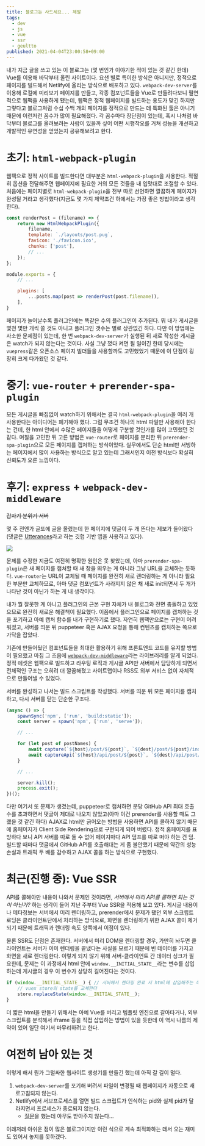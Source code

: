 ```yaml
---
title: 블로그는 사드세요... 제발
tags:
  - dev
  - js
  - vue
  - ssr
  - geultto
published: 2021-04-04T23:00:58+09:00
---
```


내가 지금 글을 쓰고 있는 이 블로그는 (몇 번인가 이야기한 적이 있는 것 같긴 한데) Vue를 이용해 바닥부터 올린 사이트이다. 요샌 별로 특이한 방식은 아니지만, 정적으로 페이지를 빌드해서 Netlify에 올리는 방식으로 배포하고 있다. `webpack-dev-server`를 이용해 로컬에 미리보기 페이지를 만들고, 각종 컴포넌트들을 Vue로 만들려다보니 필연적으로 웹팩을 사용하게 됐는데, 웹팩은 정적 웹페이지를 빌드하는 용도가 맞긴 하지만 그렇다고 블로그처럼 수십 수백 개의 페이지를 정적으로 만드는 데 특화된 툴은 아니기 때문에 이런저런 꼼수가 많이 필요해졌다. 각 꼼수마다 장단점이 있는데, 혹시 나처럼 바닥부터 블로그를 올려보려는 사람이 있을까 싶어 어떤 시행착오를 거쳐 성능을 개선하고 개발적인 유연성을 얻었는지 공유해보려고 한다.

# 초기: `html-webpack-plugin`

웹팩으로 정적 사이트를 빌드한다면 대부분은 `html-webpack-plugin`을 사용한다. 적절히 옵션을 전달해주면 웹페이지에 필요한 거의 모든 것들을 내 입맛대로 조절할 수 있다. 처음에는 페이지별로 `html-webpack-plugin`을 전부 따로 선언하면 깔끔하게 페이지가 완성될 거라고 생각했다(지금도 몇 가지 제약조건 하에서는 가장 좋은 방법이라고 생각한다).

```js
const renderPost = (filename) => {
    return new HtmlWebpackPlugin({
        filename,
        template: `./layouts/post.pug`,
        favicon: './favicon.ico',
        chunks: ['post'],
		// ...
    });
};

module.exports = {
	// ...

	plugins: [
		...posts.map(post => renderPost(post.filename)),
	],
}
```

페이지가 늘어날수록 플러그인에는 똑같은 수의 플러그인이 추가된다. 뭐 내가 게시글을 몇천 몇만 개씩 쓸 것도 아니고 플러그인 갯수는 별로 상관없긴 하다. 다만 이 방법에는 사소한 문제점이 있는데, 한 번 `webpack-dev-server`가 실행된 뒤 새로 작성한 게시글은 watch가 되지 않는다는 것이다. 사실 그냥 껐다 켜면 될 일이긴 한데 당시에는 `vuepress`같은 오픈소스 페이지 빌더들을 사용할까도 고민했었기 때문에 이 단점이 굉장히 크게 다가왔던 것 같다.

# 중기: `vue-router` + `prerender-spa-plugin`

모든 게시글을 빠짐없이 watch하기 위해서는 결국 `html-webpack-plugin`을 여러 개 사용한다는 아이디어는 폐기해야 했다. 그럼 무조건 하나의 html 파일만 사용해아 한다는 건데, 한 html 안에서 수많은 페이지들을 어떻게 구분할 것인가를 많이 고민했던 것 같다. 며칠을 고민한 뒤 고른 방법은 `vue-router`로 페이지를 분리한 뒤 `prerender-spa-plugin`으로 모든 페이지를 캡처하는 방식이었다. 실무에서도 단순 html만 서빙하는 페이지에서 많이 사용하는 방식으로 알고 있는데 그래서인지 이전 방식보다 확실히 신뢰도가 오른 느낌이다.

# 후기: `express` + `webpack-dev-middleware`

~~갑자기 분위기 서버~~

몇 주 전엔가 글또에 글을 올렸는데 한 페이지에 댓글이 두 개 뜬다는 제보가 들어왔다(댓글은 [Utterances](https://utteranc.es/)라고 하는 깃헙 기반 앱을 사용하고 있다).

![](./assets/comment-error.png)

문제를 수정한 지금도 여전히 명확한 원인은 못 찾았는데, 아마 `prerender-spa-plugin`은 새 페이지를 캡처할 때 새 창을 띄우는 게 아니라 그냥 URL을 교체하는 듯하다. `vue-router`는 URL이 교체될 때 페이지를 완전히 새로 렌더링하는 게 아니라 필요한 부분만 교체하므로, 아마 댓글 컴포넌트가 사라지지 않은 채 새로 init되면서 두 개가 나타난 것이 아닌가 하는 게 내 생각이다.

내가 뭘 잘못한 게 아니고 플러그인의 근본 구현 자체가 내 블로그와 전면 충돌하고 있었으므로 완전히 새로운 해결책이 필요했다. 이쯤에서 플러그인으로 페이지를 캡처하는 것을 포기하고 아예 캡처 함수를 내가 구현하기로 했다. 자연히 웹팩만으로는 구현이 어려워졌고, 서버를 띄운 뒤 puppeteer 혹은 AJAX 요청을 통해 컨텐츠를 캡처하는 쪽으로 가닥을 잡았다.

기존에 만들어뒀던 컴포넌트들을 최대한 활용하기 위해 프론트엔드 코드를 유지할 방법이 필요했고 마침 그 즈음에 [`webpack-dev-middleware`](https://jeonghwan-kim.github.io/dev/2020/07/18/webpack-dev-middleware.html)라는 라이브러리를 알게 되었다. 정적 에셋은 웹팩으로 빌드하고 라우팅 로직과 게시글 API만 서버에서 담당하게 되면서 전체적인 구조는 오히려 더 깔끔해졌고 사이트맵이나 RSS도 외부 서비스 없이 자체적으로 만들어낼 수 있었다.

서버를 완성하고 나서는 빌드 스크립트를 작성했다. 서버를 띄운 뒤 모든 페이지를 캡처하고, 다시 서버를 닫는 단순한 구조다.

```js
(async () => {
	spawnSync('npm', ['run', 'build:static']);
	const server = spawn('npm', ['run', 'serve']);

	// ...

	for (let post of postNames) {
		await capture(`${host}/post/${post}`, `${dest}/post/${post}/index.html`);
		await captureApi(`${host}/api/post/${post}`, `${dest}/api/post/${post}.json`);
	}

	// ...

	server.kill();
	process.exit();
})();
```

다만 여기서 또 문제가 생겼는데, puppeteer로 캡처하면 분당 GitHub API 최대 호출수를 초과하면서 댓글이 제대로 나오지 않았고(아마 이건 prerender를 사용할 때도 그랬을 것 같긴 하다) AJAX로 html만 긁어오는 방법을 사용하면 API를 콜하지 않기 때문에 홈페이지가 Client Side Rendering으로 구현되게 되어 버렸다. 정적 홈페이지를 표방하다 보니 API 서버를 따로 둘 수 없어 페이지마다 API 덤프를 따로 떠야 하는 건 덤. 빌드할 때마다 댓글에서 GitHub API를 호출해대는 게 좀 불안했기 때문에 약간의 성능 손실과 트래픽 두 배를 감수하고 AJAX 콜을 하는 방식으로 구현했다.

# 최근(진행 중): Vue SSR

API를 콜해야만 내용이 나와서 문제인 것이라면, *서버에서 미리 API를 콜하면 되는 것이 아닌가?* 하는 생각이 들어 지난 주부터 Vue SSR을 적용해 보고 있다. 게시글 내용이나 메타정보는 서버에서 미리 렌더링하고, prerender에서 문제가 됐던 외부 스크립트 로딩은 클라이언트단에서 처리하는 방식으로, 화면을 렌더링하기 위한 AJAX 콜이 제거되기 때문에 트래픽과 렌더링 속도 양쪽에서 이점이 있다.

물론 SSR도 단점은 존재한다. 서버에서 미리 DOM을 렌더링할 경우, 가만히 놔두면 클라이언트는 서버가 이미 렌더링을 끝냈다는 사실을 모르기 때문에 빈 데이터를 가지고 화면을 새로 렌더링한다. 이렇게 되지 않기 위해 서버-클라이언트 간 데이터 싱크가 필요한데, 문제는 이 과정에서 html 안에 `window.__INITIAL_STATE__`라는 변수를 삽입하는데 게시글의 경우 이 변수가 상당히 길어진다는 것이다.

```js
if (window.__INITIAL_STATE__) { // 서버에서 렌더링 완료 시 html에 삽입해주는 데이터. 매우 길다
	// vuex store의 state를 교체한다
	store.replaceState(window.__INITIAL_STATE__);
}
```

더 짧은 html을 만들기 위해서는 아예 Vue를 버리고 템플릿 엔진으로 갈아타거나, 외부 스크립트를 분석해서 iframe 등을 직접 삽입하는 방법이 있을 듯한데 이 역시 나름의 제약이 있어 일단 여기서 마무리하려고 한다.

# 여전히 남아 있는 것

이렇게 해서 뭔가 그럴싸한 웹사이트 생성기를 만들긴 했는데 아직 갈 길이 멀다.

1. `webpack-dev-server`를 포기해 버려서 파일이 변경될 때 웹페이지가 자동으로 새로고침되지 않는다.
2. Netlify에서 서브프로세스를 열면 빌드 스크립트가 인식하는 pid와 실제 pid가 달라지면서 프로세스가 종료되지 않는다.
	- [질문](https://stackoverflow.com/questions/66636946/netlify-has-different-pid-on-build-process)을 했는데 아무도 받아주지 않는다...

이래저래 아쉬운 점이 많은 블로그이지만 이런 식으로 계속 최적화하는 데서 오는 재미도 있어서 놓지를 못하겠다.
